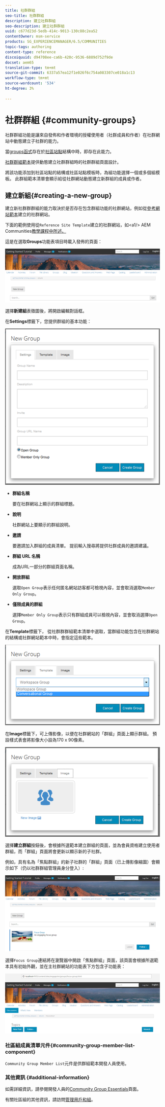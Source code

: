 ```yaml
---
title: 社群群組
seo-title: 社群群組
description: 建立社群群組
seo-description: 建立社群群組
uuid: c677d23d-5edb-414c-9013-130c88c2ea52
contentOwner: msm-service
products: SG_EXPERIENCEMANAGER/6.5/COMMUNITIES
topic-tags: authoring
content-type: reference
discoiquuid: d94708ee-ca6b-420c-9536-6889d752f9de
docset: aem65
translation-type: tm+mt
source-git-commit: 6337a57ea12f1e026f6c754a083307ce018a1c13
workflow-type: tm+mt
source-wordcount: '534'
ht-degree: 3%

---
```



# 社群群組 {#community-groups}

社群群組功能是讓來自發佈和作者環境的授權使用者（社群成員和作者）在社群網站中動態建立子社群的能力。

當[groups函式](/help/communities/functions.md#groups-function)存在於[社區站點](/help/communities/sites-console.md)結構中時，即存在此能力。

[社群群組範本](/help/communities/tools-groups.md)提供動態建立社群群組時的社群群組頁面設計。

將該功能添加到社區站點的結構或社區站點模板時，為組功能選擇一個或多個組模板。 此群組範本清單會顯示給從社群網站動態建立新群組的成員或作者。

## 建立新組{#creating-a-new-group}

建立新社群群群組的能力取決於是否存在包含群組功能的社群網站，例如從[參考網站範本](/help/communities/sites.md)建立的社群網站。

下面的範例使用從`Reference Site Template`建立的社群網站，如&lt;a1/> AEM Communities[教學課程中所述。](/help/communities/getting-started.md)

這是在選取&#x200B;**Groups**&#x200B;功能表項目時載入發佈的頁面：

![新群組](assets/new-group.png)

選擇&#x200B;**新建組**&#x200B;表徵圖後，將開啟編輯對話框。

在&#x200B;**Settings**&#x200B;標籤下，您提供群組的基本功能：

![群組設定](assets/group-settings.png)

* **群組名稱**

   要在社群網站上顯示的群組標題。

* **說明**

   社群網站上要顯示的群組說明。

* **邀請**

   要邀請加入群組的成員清單。 提前輸入搜尋將提供社群成員的邀請建議。

* **群組 URL 名稱**

   成為URL一部分的群組頁面名稱。

* **開放群組**

   選取`Open Group`表示任何匿名網站訪客都可檢視內容，並會取消選取`Member Only Group`。

* **僅限成員的群組**

   選擇`Member Only Group`表示只有群組成員可以檢視內容，並會取消選擇`Open Group`。

在&#x200B;**Template**標籤下，
從社群群群組範本清單中選取，當群組功能包含在社群網站的結構或社群網站範本中時，會指定這些範本。

![group-template](assets/group-template.png)

在&#x200B;**Image**&#x200B;標籤下，可上傳影像，以便在社群網站的「群組」頁面上顯示群組。 預設樣式表會將影像大小設為170 x 90像素。

![群組影像](assets/group-image.png)

選擇&#x200B;**建立群組**&#x200B;按鈕後，會根據所選範本建立群組的頁面，並為會員資格建立使用者群組，而「群組」頁面將會更新以顯示新的子社群。

例如，具有名為「焦點群組」的新子社群的「群組」頁面（已上傳影像縮圖）會顯示如下（仍以社群群組管理員身分登入）:

![群組——頁面](assets/group-page.png)

選擇`Focus Group`連結將在瀏覽器中開啟「焦點群組」頁面，該頁面會根據所選範本具有初始外觀，並在主社群網站的功能表下方包含子功能表：

![open-group-page](assets/open-group-page.png)

### 社區組成員清單元件{#community-group-member-list-component}

`Community Group Member List`元件是供群組範本開發人員使用。

### 其他資訊 {#additional-information}

如需詳細資訊，請參閱開發人員的[Community Group Essentials](/help/communities/essentials-groups.md)頁面。

有關社區組的其他資訊，請訪問[管理用戶和組](/help/communities/users.md)。
